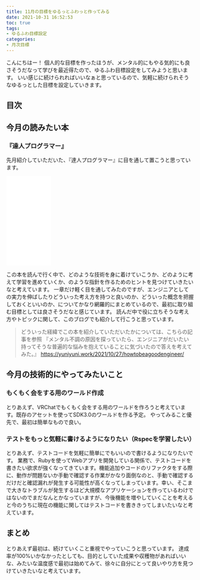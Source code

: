 ```yaml
---
title: 11月の目標をゆるっとふわっと作ってみる
date: 2021-10-31 16:52:53
toc: true
tags: 
- ゆるふわ目標設定
categories:
- 月次目標
---
```


こんにちはー！
個人的な目標を作ったほうが、メンタル的にもやる気的にも良さそうだなって学びを最近得たので、ゆるふわ目標設定をしてみようと思います。
いい感じに続けられればいいなぁと思っているので、気軽に続けられそうなゆるっとした目標を設定していきます。

## 目次
<!-- toc -->

<!--more-->

## 今月の読みたい本

### 『達人プログラマー』
先月紹介していただいた、『達人プログラマー』に目を通して置こうと思っています。
<iframe style="width:120px;height:240px;" marginwidth="0" marginheight="0" scrolling="no" frameborder="0" src="//rcm-fe.amazon-adsystem.com/e/cm?lt1=_blank&bc1=000000&IS2=1&bg1=FFFFFF&fc1=000000&lc1=0000FF&t=hirako0928-22&language=ja_JP&o=9&p=8&l=as4&m=amazon&f=ifr&ref=as_ss_li_til&asins=4274226298&linkId=ed77465b3874d7a342f7d61a8b211ac8"></iframe>

この本を読んで行く中で、どのような技術を身に着けていこうか、どのように考えて学習を進めていくか、のような指針を作るためのヒントを見つけていきたいなと考えています。
一章だけ軽く目を通してみたのですが、エンジニアとしての実力を伸ばしたりどういった考え方を持つと良いのか、どういった概念を把握しておくといいのか、についてかなり網羅的にまとめているので、最初に取り組む目標としては良さそうだなと感じています。
読んだ中で役に立ちそうな考え方やトピックに関して、このブログでも紹介して行こうと思っています。

> どういった経緯でこの本を紹介していただいたかについては、こちらの記事を参照
> 『メンタル不調の原因を探っていたら、エンジニアがだいたい持ってそうな普遍的な悩みを抱えていることに気づいたので答えを考えてみた。』
> https://yuniyuni.work/2021/10/27/howtobeagoodengineer/

## 今月の技術的にやってみたいこと

### もくもく会をする用のワールド作成

とりあえず、VRChatでもくもく会をする用のワールドを作ろうと考えています。既存のアセットを使ってSDK3.0のワールドを作る予定。
やってみること優先で、最初は簡単なもので良い。

### テストをもっと気軽に書けるようになりたい（Rspecを学習したい）

とりあえず、テストコードを気軽に簡単にでもいいので書けるようになりたいです。
業務で、Rubyを使ってWebアプリを開発している関係で、テストコードを書きたい欲求が強くなってきています。機能追加やコードのリファクタをする際に、動作が問題ないか手動で確認する作業がかなり面倒なのと、手動で確認するだけだと確認漏れが発生する可能性が高くなってしまっています。幸い、そこまで大きなトラブルが発生するほど大規模なアプリケーションを作っているわけではないのでまだなんとかなっていますが、今後機能を増やしていくことを考えると今のうちに現在の機能に関してはテストコードを書ききってしまいたいなと考えています。

## まとめ

とりあえず最初は、続けていくこと重視でやっていこうと思っています。
達成率が100%いかなかったとしても、目的としていた成果や収穫物があればいいな、みたいな温度感で最初は始めてみて、徐々に自分にとって良いやり方を見つけていきたいなと考えています。